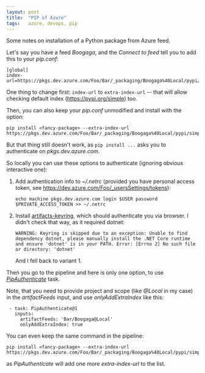 ```yaml
---
layout: post
title:  "PIP of Azure"
tags:   azure, devops, pip
---
```


Some notes on installation of a Python package from Azure feed.

Let's say you have a feed *Boogaga*, and the *Connect to feed* tell you to add this to your _pip.conf_:

    [global]
    index-url=https://pkgs.dev.azure.com/Foo/Bar/_packaging/Boogaga%40Local/pypi/simple/

One thing to change first: `index-url` to `extra-index-url` -- that will allow checking default index (https://pypi.org/simple) too.

Then, you can also keep your _pip.conf_ unmodified and install with the option:

    pip install <fancy-package> --extra-index-url https://pkgs.dev.azure.com/Foo/Bar/_packaging/Boogaga%40Local/pypi/simple/

But that thing still doesn't work, as `pip install ...` asks you to authenticate on _pkgs.dev.azure.com_.


So locally you can use these options to authenticate (ignoring obvious interactive one):

1. Add authentication info to _~/.netrc_ (provided you have personal access token, see https://dev.azure.com/Foo/_usersSettings/tokens):

       echo machine pkgs.dev.azure.com login $USER password $PRIVATE_ACCESS_TOKEN >> ~/.netrc

2. Install [artifacts-keyring](https://pypi.org/project/artifacts-keyring/), which should authenticate you via browser. I didn't check that way, as it required dotnet:

       WARNING: Keyring is skipped due to an exception: Unable to find dependency dotnet, please manually install the .NET Core runtime and ensure 'dotnet' is in your PATH. Error: [Errno 2] No such file or directory: 'dotnet'

    And I fell back to variant 1.

Then you go to the pipeline and here is only one option, to use [*PipAuthenticate*](https://docs.microsoft.com/en-us/azure/devops/pipelines/tasks/package/pip-authenticate?view=azure-devops) task.

Note, that you need to provide project and scope (like *@Local* in my case) in the _artifactFeeds_ input, and use _onlyAddExtraIndex_ like this:

     - task: PipAuthenticate@1
       inputs:
         artifactFeeds: 'Bar/Boogaga@Local'
         onlyAddExtraIndex: true

You can even keep the same command in the pipeline:

    pip install <fancy-package> --extra-index-url https://pkgs.dev.azure.com/Foo/Bar/_packaging/Boogaga%40Local/pypi/simple/

as *PipAuthenticate* will add one more _extra-index-url_ to the list.

